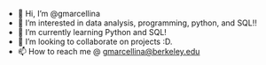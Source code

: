 - 👋 Hi, I’m @gmarcellina
- 👀 I’m interested in data analysis, programming, python, and SQL!!
- 🌱 I’m currently learning Python and SQL!
- 💞️ I’m looking to collaborate on projects :D.
- 📫 How to reach me @ gmarcellina@berkeley.edu

<!---
gmarcellina/gmarcellina is a ✨ special ✨ repository because its `README.md` (this file) appears on your GitHub profile.
You can click the Preview link to take a look at your changes.
--->
